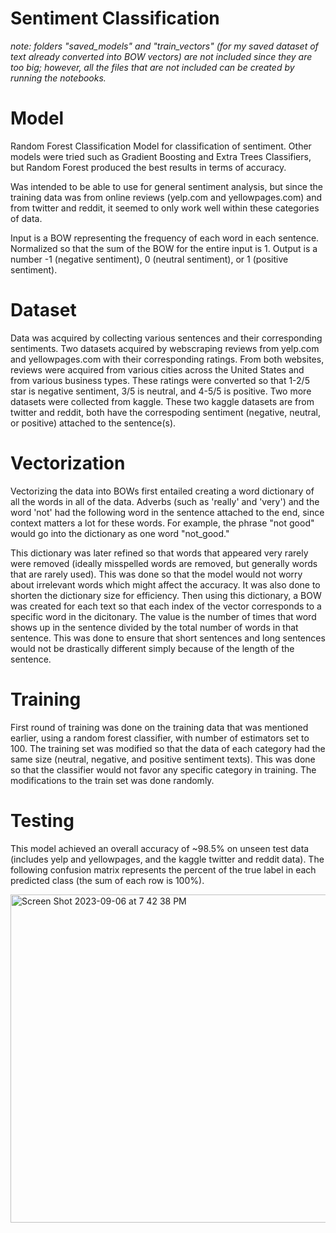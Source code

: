 # Sentiment Classification

*note: folders "saved_models" and "train_vectors" (for my saved dataset of text already converted into BOW vectors) are not included since they are too big; however, all the files that are not included can be created by running the notebooks.*

# Model
Random Forest Classification Model for classification of sentiment. Other models were tried such as Gradient Boosting and Extra Trees Classifiers, but Random Forest produced the best results in terms of accuracy.

Was intended to be able to use for general sentiment analysis, but since the training data was from online reviews (yelp.com and yellowpages.com) and from twitter and reddit, it seemed to only work well within these categories of data.

Input is a BOW representing the frequency of each word in each sentence. Normalized so that the sum of the BOW for the entire input is 1.
Output is a number -1 (negative sentiment), 0 (neutral sentiment), or 1 (positive sentiment).

# Dataset
Data was acquired by collecting various sentences and their corresponding sentiments. Two datasets acquired by webscraping reviews from yelp.com and yellowpages.com with their corresponding ratings. From both websites, reviews were acquired from various cities across the United States and from various business types. These ratings were converted so that 1-2/5 star is negative sentiment, 3/5 is neutral, and 4-5/5 is positive. Two more datasets were collected from kaggle. These two kaggle datasets are from twitter and reddit, both have the correspoding sentiment (negative, neutral, or positive) attached to the sentence(s). 

# Vectorization
Vectorizing the data into BOWs first entailed creating a word dictionary of all the words in all of the data. Adverbs (such as 'really' and 'very') and the word 'not' had the following word in the sentence attached to the end, since context matters a lot for these words. For example, the phrase "not good" would go into the dictionary as one word "not_good."

This dictionary was later refined so that words that appeared very rarely were removed (ideally misspelled words are removed, but generally words that are rarely used). This was done so that the model would not worry about irrelevant words which might affect the accuracy. It was also done to shorten the dictionary size for efficiency. Then using this dictionary, a BOW was created for each text so that each index of the vector corresponds to a specific word in the dicitonary. The value is the number of times that word shows up in the sentence divided by the total number of words in that sentence. This was done to ensure that short sentences and long sentences would not be drastically different simply because of the length of the sentence.

# Training
First round of training was done on the training data that was mentioned earlier, using a random forest classifier, with number of estimators set to 100. The training set was modified so that the data of each category had the same size (neutral, negative, and positive sentiment texts). This was done so that the classifier would not favor any specific category in training. The modifications to the train set was done randomly.

# Testing
This model achieved an overall accuracy of ~98.5% on unseen test data (includes yelp and yellowpages, and the kaggle twitter and reddit data). 
The following confusion matrix represents the percent of the true label in each predicted class (the sum of each row is 100%).


<img width="525" alt="Screen Shot 2023-09-06 at 7 42 38 PM" src="https://github.com/shaanpakala/sentiment_classification/assets/68576257/72b2ab9b-053b-45fe-80ef-15cc68fede7f">


